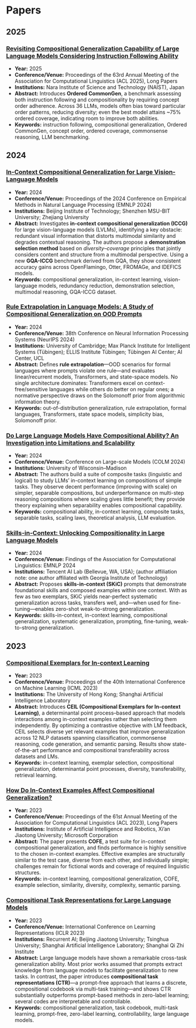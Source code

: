 # Papers

## 2025

### [Revisiting Compositional Generalization Capability of Large Language Models Considering Instruction Following Ability](https://aclanthology.org/2025.acl-long.1508.pdf)
- **Year:** 2025  
- **Conference/Venue:** Proceedings of the 63rd Annual Meeting of the Association for Computational Linguistics (ACL 2025), Long Papers  
- **Institutions:** Nara Institute of Science and Technology (NAIST), Japan  
- **Abstract:** Introduces **Ordered CommonGen**, a benchmark assessing both instruction following and compositionality by requiring concept order adherence. Across 36 LLMs, models often bias toward particular order patterns, reducing diversity; even the best model attains ~75% ordered coverage, indicating room to improve both abilities.  
- **Keywords:** instruction following, compositional generalization, Ordered CommonGen, concept order, ordered coverage, commonsense reasoning, LLM benchmarking.  

## 2024

### [In-Context Compositional Generalization for Large Vision-Language Models](https://aclanthology.org/2024.emnlp-main.996.pdf)
- **Year:** 2024  
- **Conference/Venue:** Proceedings of the 2024 Conference on Empirical Methods in Natural Language Processing (EMNLP 2024)  
- **Institutions:** Beijing Institute of Technology; Shenzhen MSU-BIT University; Zhejiang University  
- **Abstract:** Investigates **in-context compositional generalization (ICCG)** for large vision-language models (LVLMs), identifying a key obstacle: redundant visual information that distorts multimodal similarity and degrades contextual reasoning. The authors propose a **demonstration selection method** based on *diversity–coverage* principles that jointly considers content and structure from a multimodal perspective. Using a new **GQA-ICCG** benchmark derived from GQA, they show consistent accuracy gains across OpenFlamingo, Otter, FROMAGe, and IDEFICS models.  
- **Keywords:** compositional generalization, in-context learning, vision-language models, redundancy reduction, demonstration selection, multimodal reasoning, GQA-ICCG dataset.  

### [Rule Extrapolation in Language Models: A Study of Compositional Generalization on OOD Prompts](https://arxiv.org/pdf/2409.13728)
- **Year:** 2024  
- **Conference/Venue:** 38th Conference on Neural Information Processing Systems (NeurIPS 2024)  
- **Institutions:** University of Cambridge; Max Planck Institute for Intelligent Systems (Tübingen); ELLIS Institute Tübingen; Tübingen AI Center; AI Center, UCL  
- **Abstract:** Defines **rule extrapolation**—OOD scenarios for formal languages where prompts violate one rule—and evaluates linear/recurrent models, Transformers, and state-space models. No single architecture dominates: Transformers excel on context-free/sensitive languages while others do better on regular ones; a normative perspective draws on the Solomonoff prior from algorithmic information theory.  
- **Keywords:** out-of-distribution generalization, rule extrapolation, formal languages, Transformers, state space models, simplicity bias, Solomonoff prior.  

### [Do Large Language Models Have Compositional Ability? An Investigation into Limitations and Scalability](https://arxiv.org/pdf/2407.15720)
- **Year:** 2024  
- **Conference/Venue:** Conference on Large-scale Models (COLM 2024)  
- **Institutions:** University of Wisconsin–Madison  
- **Abstract:** The authors build a suite of composite tasks (linguistic and logical) to study LLMs’ in-context learning on compositions of simple tasks. They observe decent performance (improving with scale) on simpler, separable compositions, but underperformance on multi-step reasoning compositions where scaling gives little benefit; they provide theory explaining when separability enables compositional capability.  
- **Keywords:** compositional ability, in-context learning, composite tasks, separable tasks, scaling laws, theoretical analysis, LLM evaluation.  

### [Skills-in-Context: Unlocking Compositionality in Large Language Models](https://aclanthology.org/2024.findings-emnlp.812.pdf)
- **Year:** 2024  
- **Conference/Venue:** Findings of the Association for Computational Linguistics: EMNLP 2024  
- **Institutions:** Tencent AI Lab (Bellevue, WA, USA); (author affiliation note: one author affiliated with Georgia Institute of Technology)  
- **Abstract:** Proposes **skills-in-context (SKiC)** prompts that demonstrate foundational skills and composed examples within one context. With as few as two exemplars, SKiC yields near-perfect systematic generalization across tasks, transfers well, and—when used for fine-tuning—enables zero-shot weak-to-strong generalization.  
- **Keywords:** skills-in-context, in-context learning, compositional generalization, systematic generalization, prompting, fine-tuning, weak-to-strong generalization.  

## 2023

### [Compositional Exemplars for In-context Learning](https://arxiv.org/pdf/2302.05698)
- **Year:** 2023  
- **Conference/Venue:** Proceedings of the 40th International Conference on Machine Learning (ICML 2023)  
- **Institutions:** The University of Hong Kong; Shanghai Artificial Intelligence Laboratory  
- **Abstract:** Introduces **CEIL (Compositional Exemplars for In-context Learning)**, a determinantal point process–based approach that models interactions among in-context examples rather than selecting them independently. By optimizing a contrastive objective with LM feedback, CEIL selects diverse yet relevant examples that improve generalization across 12 NLP datasets spanning classification, commonsense reasoning, code generation, and semantic parsing. Results show state-of-the-art performance and compositional transferability across datasets and LMs.  
- **Keywords:** in-context learning, exemplar selection, compositional generalization, determinantal point processes, diversity, transferability, retrieval learning.  

### [How Do In-Context Examples Affect Compositional Generalization?](https://aclanthology.org/2023.acl-long.618.pdf)
- **Year:** 2023  
- **Conference/Venue:** Proceedings of the 61st Annual Meeting of the Association for Computational Linguistics (ACL 2023), Long Papers  
- **Institutions:** Institute of Artificial Intelligence and Robotics, Xi’an Jiaotong University; Microsoft Corporation  
- **Abstract:** The paper presents **COFE**, a test suite for in-context compositional generalization, and finds performance is highly sensitive to the chosen in-context examples. Effective examples are structurally similar to the test case, diverse from each other, and individually simple; challenges remain for fictional words and coverage of required linguistic structures.  
- **Keywords:** in-context learning, compositional generalization, COFE, example selection, similarity, diversity, complexity, semantic parsing.  

### [Compositional Task Representations for Large Language Models](https://openreview.net/pdf?id=6axIMJA7ME3)
- **Year:** 2023  
- **Conference/Venue:** International Conference on Learning Representations (ICLR 2023)  
- **Institutions:** Recurrent AI; Beijing Jiaotong University; Tsinghua University; Shanghai Artificial Intelligence Laboratory; Shanghai Qi Zhi Institute  
- **Abstract:** Large language models have shown a remarkable cross-task generalization ability. Most prior works assumed that prompts extract knowledge from language models to facilitate generalization to new tasks. In contrast, the paper introduces **compositional task representations (CTR)**—a prompt-free approach that learns a discrete, compositional codebook via multi-task training—and shows CTR substantially outperforms prompt-based methods in zero-label learning; several codes are interpretable and controllable.  
- **Keywords:** compositional generalization, task codebook, multi-task learning, prompt-free, zero-label learning, controllability, large language models.  
